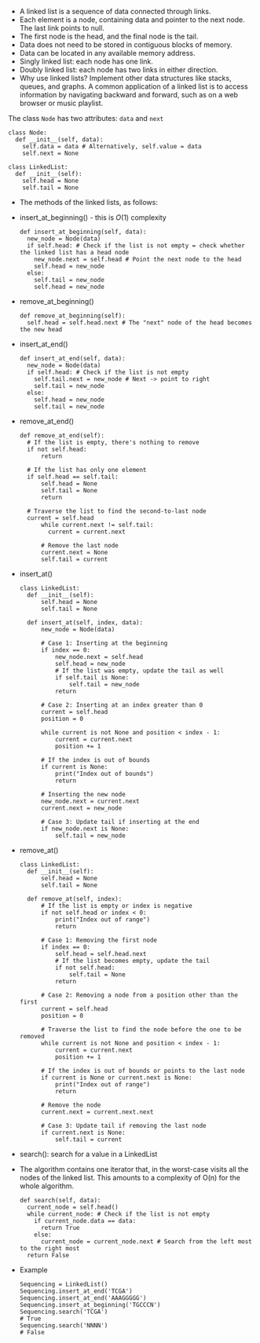 - A linked list is a sequence of data connected through links.
- Each element is a node, containing data and pointer to the next node. The last link points to null.
- The first node is the head, and the final node is the tail.
- Data does not need to be stored in contiguous blocks of memory.
- Data can be located in any available memory address.
- Singly linked list: each node has one link.
- Doubly linked list: each node has two links in either direction.
- Why use linked lists? Implement other data structures like stacks, queues, and graphs. A common application of a linked list is to access information by navigating backward and forward, such as on a web browser or music playlist.

The class `Node` has two attributes: `data` and `next`
```
class Node:
  def __init__(self, data):
    self.data = data # Alternatively, self.value = data
    self.next = None
```

```
class LinkedList:
  def __init__(self):
    self.head = None
    self.tail = None
```

- The methods of the linked lists, as follows:
- insert_at_beginning() - this is $O(1)$ complexity
  ```
  def insert_at_beginning(self, data):
    new_node = Node(data)
    if self.head: # Check if the list is not empty = check whether the linked list has a head node
      new_node.next = self.head # Point the next node to the head
      self.head = new_node
    else:
      self.tail = new_node
      self.head = new_node
  ```
- remove_at_beginning()
  ```
  def remove_at_beginning(self):
    self.head = self.head.next # The "next" node of the head becomes the new head
  ```
- insert_at_end()
  ```
  def insert_at_end(self, data):
    new_node = Node(data)
    if self.head: # Check if the list is not empty
      self.tail.next = new_node # Next -> point to right
      self.tail = new_node
    else:
      self.head = new_node
      self.tail = new_node
  ```
- remove_at_end()
  ```
  def remove_at_end(self):
    # If the list is empty, there's nothing to remove
    if not self.head:
        return

    # If the list has only one element
    if self.head == self.tail:
        self.head = None
        self.tail = None
        return

    # Traverse the list to find the second-to-last node
    current = self.head
        while current.next != self.tail:
          current = current.next
  
        # Remove the last node
        current.next = None
        self.tail = current
  ```
- insert_at()
  ```
  class LinkedList:
    def __init__(self):
        self.head = None
        self.tail = None

    def insert_at(self, index, data):
        new_node = Node(data)

        # Case 1: Inserting at the beginning
        if index == 0:
            new_node.next = self.head
            self.head = new_node
            # If the list was empty, update the tail as well
            if self.tail is None:
                self.tail = new_node
            return

        # Case 2: Inserting at an index greater than 0
        current = self.head
        position = 0

        while current is not None and position < index - 1:
            current = current.next
            position += 1

        # If the index is out of bounds
        if current is None:
            print("Index out of bounds")
            return

        # Inserting the new node
        new_node.next = current.next
        current.next = new_node

        # Case 3: Update tail if inserting at the end
        if new_node.next is None:
            self.tail = new_node

  ```
- remove_at()
  ```
  class LinkedList:
    def __init__(self):
        self.head = None
        self.tail = None

    def remove_at(self, index):
        # If the list is empty or index is negative
        if not self.head or index < 0:
            print("Index out of range")
            return

        # Case 1: Removing the first node
        if index == 0:
            self.head = self.head.next
            # If the list becomes empty, update the tail
            if not self.head:
                self.tail = None
            return

        # Case 2: Removing a node from a position other than the first
        current = self.head
        position = 0

        # Traverse the list to find the node before the one to be removed
        while current is not None and position < index - 1:
            current = current.next
            position += 1

        # If the index is out of bounds or points to the last node
        if current is None or current.next is None:
            print("Index out of range")
            return

        # Remove the node
        current.next = current.next.next

        # Case 3: Update tail if removing the last node
        if current.next is None:
            self.tail = current

  ```
- search(): search for a value in a LinkedList
- The algorithm contains one iterator that, in the worst-case visits all the nodes of the linked list. This amounts to a complexity of O(n) for the whole algorithm.
  ```
  def search(self, data):
    current_node = self.head()
    while current_node: # Check if the list is not empty
      if current_node.data == data:
        return True
      else:
        current_node = current_node.next # Search from the left most to the right most
    return False
  ```


- Example
  ```
  Sequencing = LinkedList()
  Sequencing.insert_at_end('TCGA')
  Sequencing.insert_at_end('AAAGGGGG')
  Sequencing.insert_at_beginning('TGCCCN')
  Sequencing.search('TCGA')
  # True
  Sequencing.search('NNNN')
  # False
  ```

